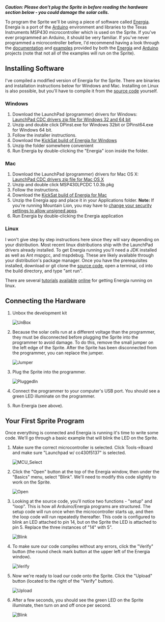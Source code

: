 ***Caution: Please don't plug the Sprite in before reading the hardware section below - you could damage the solar cells.***

To program the Sprite we'll be using a piece of software called [Energia](http://energia.nu/). Energia is a port of the [Arduino](http://arduino.cc/) environment and libraries to the Texas Instruments MSP430 microcontroller which is used on the Sprite. If you've ever programmed an Arduino, it should be very familiar. If you've never programmed a microcontroller before, I'd recommend having a look through the [documentation](http://arduino.cc/en/Reference/HomePage) and [examples](http://arduino.cc/en/Tutorial/HomePage) provided by both the [Energia](https://github.com/energia/Energia/wiki/Getting-Started) and [Arduino](http://arduino.cc/en/Guide/Environment) projects (note that not all of the examples will run on the Sprite).

## Installing Software

I've compiled a modified version of Energia for the Sprite. There are binaries and installation instructions below for Windows and Mac. Installing on Linux is also possible, but you'll have to compile it from the [source code](https://github.com/zacinaction/Energia/tree/Branch_CC430_RF_support) yourself.

### Windows
1. Download the LaunchPad (programmer) drivers for Windows: [LaunchPad CDC drivers zip file for Windows 32 and 64 bit](https://github.com/energia/Energia/raw/gh-pages/files/EZ430-UART.zip)
2. Unzip and double click DPinst.exe for Windows 32bit or DPinst64.exe for Windows 64 bit.
3. Follow the installer instructions.
4. Download the [KickSat build of Energia for Windows](https://dl.dropbox.com/u/19178351/Energia-KickSat/Energia-KickSat-Windows.zip)
5. Unzip the folder somewhere convenient
6. Run Energia by double-clicking the "Energia" icon inside the folder.

### Mac
1. Download the LaunchPad (programmer) drivers for Mac OS X: [LaunchPad CDC drivers zip file for Mac OS X](https://github.com/energia/Energia/raw/gh-pages/files/MSP430LPCDC-1.0.3b.zip)
2. Unzip and double click MSP430LPCDC 1.0.3b.pkg
3. Follow the instructions.
4. Download the [KickSat build of Energia for Mac](https://dl.dropbox.com/u/19178351/Energia-KickSat/Energia-KickSat-Mac.zip)
5. Unzip the Energia app and place it in your Applications folder. **Note:** If you're running Mountain Lion, you may have to [change your security settings to allow unsigned apps](http://www.maclife.com/article/howtos/how_tweak_settings_gatekeeper_mountain_lion).
6. Run Energia by double-clicking the Energia application

### Linux
I won't give step by step instructions here since they will vary depending on your distribution. Most recent linux distributions ship with the LaunchPad drivers already installed. To get Energia running you'll need a JDK installed as well as Ant mspgcc, and mspdebug. These are likely available through your distribution's package manager. Once you have the prerequisites installed, download or git clone the [source code](https://github.com/zacinaction/Energia/tree/Branch_CC430_RF_support), open a terminal, cd into the build directory, and type "ant run".

There are several [tutorials](http://elabz.com/msp430-in-64-bit-ubuntu-12-04-linux-the-arduino-way/) [available](http://www2.sakoman.com/OMAP/how-to-develop-msp430-launchpad-code-on-linux.html) [online](http://forum.43oh.com/topic/2184-energia-linux-installation/) for getting Energia running on linux.

## Connecting the Hardware
1. Unbox the development kit

    ![UnBox](https://dl.dropbox.com/u/19178351/GItHub%20Wiki%20Pictures/HowTo_UnBox.jpg)

2. Because the solar cells run at a different voltage than the programmer, they must be disconnected before plugging the Sprite into the programmer to avoid damage. To do this, remove the small jumper on the left edge of the Sprite. After the Sprite has been disconnected from the programmer, you can replace the jumper.

    ![Jumper](https://dl.dropbox.com/u/19178351/GItHub%20Wiki%20Pictures/HowTo_Jumper.jpg)

3. Plug the Sprite into the programmer.

    ![PluggedIn](https://dl.dropbox.com/u/19178351/GItHub%20Wiki%20Pictures/HowTo_PluggedIn.jpg)

4. Connect the programmer to your computer's USB port. You should see a green LED illuminate on the programmer.
5. Run Energia (see above).

## Your First Sprite Program
Once everything is connected and Energia is running it's time to write some code. We'll go through a basic example that will blink the LED on the Sprite.

1. Make sure the correct microcontroller is selected. Click Tools->Board and make sure "Launchpad w/ cc430f5137" is selected.

    ![MCU_Select](https://dl.dropbox.com/u/19178351/GItHub%20Wiki%20Pictures/HowTo_MCU_Select.jpg)

2. Click the "Open" button at the top of the Energia window, then under the "Basics" menu, select "Blink". We'll need to modify this code slightly to work on the Sprite.

    ![Open](https://dl.dropbox.com/u/19178351/GItHub%20Wiki%20Pictures/HowTo_Open.jpg)

3. Looking at the source code, you'll notice two functions - "setup" and "loop". This is how all Arduino/Energia programs are structured. The setup code will run once when the microcontroller starts up, and then the loop code will run repeatedly thereafter. This code is configured to blink an LED attached to pin 14, but on the Sprite the LED is attached to pin 5. Replace the three instances of "14" with 5".

    ![Blink](https://dl.dropbox.com/u/19178351/GItHub%20Wiki%20Pictures/HowTo_Blink.png)

4. To make sure our code compiles without any errors, click the "Verify" button (the round check mark button at the upper left of the Energia window).

    ![Verify](https://dl.dropbox.com/u/19178351/GItHub%20Wiki%20Pictures/HowTo_Verify.png)

5. Now we're ready to load our code onto the Sprite. Click the "Upload" button (located to the right of the "Verify" button).

    ![Upload](https://dl.dropbox.com/u/19178351/GItHub%20Wiki%20Pictures/HowTo_Upload.png)

6. After a few seconds, you should see the green LED on the Sprite illuminate, then turn on and off once per second.

    ![Blink](https://dl.dropbox.com/u/19178351/GItHub%20Wiki%20Pictures/HowTo_Blink.jpg)

